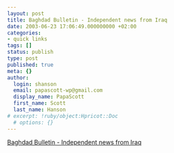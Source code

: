 ```yaml
---
layout: post
title: Baghdad Bulletin - Independent news from Iraq
date: 2003-06-23 17:06:49.000000000 +02:00
categories:
- quick links
tags: []
status: publish
type: post
published: true
meta: {}
author:
  login: shanson
  email: papascott-wp@gmail.com
  display_name: PapaScott
  first_name: Scott
  last_name: Hanson
# excerpt: !ruby/object:Hpricot::Doc
  # options: {}
---
```

<p><a title="English language news dedicated to covering the redevelopment of Iraq" href="http://www.baghdadbulletin.com/">Baghdad Bulletin - Independent news from Iraq</a></p>
